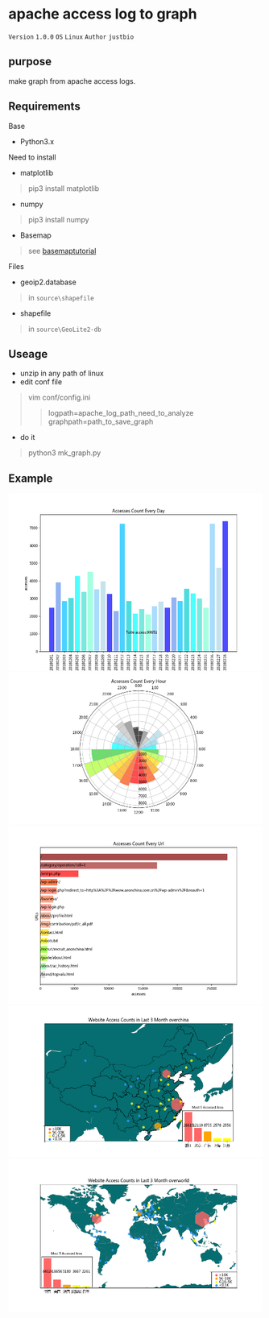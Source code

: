 apache access log to graph
=======

`Version` `1.0.0`
`OS` `Linux`
`Author` `justbio`

purpose
-------
make graph from apache access logs.

Requirements
------------
Base
* Python3.x

Need to install
* matplotlib
> pip3 install matplotlib
* numpy
> pip3 install numpy
* Basemap
> see [basemaptutorial](http://basemaptutorial.readthedocs.io)

Files 
* geoip2.database
> in `source\shapefile`
* shapefile
> in `source\GeoLite2-db`

Useage
------------
* unzip in any path of linux
* edit conf file
> vim conf/config.ini
>> logpath=apache_log_path_need_to_analyze
>> graphpath=path_to_save_graph
* do it
> python3 mk_graph.py

Example
------------
![](https://github.com/justbio/apache-log-to-graph/blob/master/pngs/example/day_bar.png)
![](https://github.com/justbio/apache-log-to-graph/blob/master/pngs/example/hour_bar.png)
![](https://github.com/justbio/apache-log-to-graph/blob/master/pngs/example/URL_bar.png)
![](https://github.com/justbio/apache-log-to-graph/blob/master/pngs/example/china_scatter.png)
![](https://github.com/justbio/apache-log-to-graph/blob/master/pngs/example/world_scatter.png)